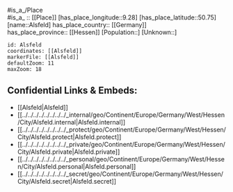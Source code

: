 ﻿---
location: [50.75,9.28] 
mapzoom: [7,12] 
mapmarker: city 
type: City
tags:
- geo/City


SpocWebEntityId: 28758
isDeleted: false
confidential: public

---
#is_a_/Place  
#is_a_ :: [[Place]] 
[has_place_longitude::9.28] 
[has_place_latitude::50.75] 
[name::Alsfeld] 
has_place_country:: [[Germany]]  
has_place_province:: [[Hessen]] 
[Population::] 
[Unknown::] 


```leaflet
id: Alsfeld
coordinates: [[Alsfeld]] 
markerFile: [[Alsfeld]] 
defaultZoom: 11 
maxZoom: 18
```


## Confidential Links & Embeds: 
- [[Alsfeld|Alsfeld]]  
- [[../../../../../../../../_internal/geo/Continent/Europe/Germany/West/Hessen/City/Alsfeld.internal|Alsfeld.internal]] 
- [[../../../../../../../../_protect/geo/Continent/Europe/Germany/West/Hessen/City/Alsfeld.protect|Alsfeld.protect]] 
- [[../../../../../../../../_private/geo/Continent/Europe/Germany/West/Hessen/City/Alsfeld.private|Alsfeld.private]] 
- [[../../../../../../../../_personal/geo/Continent/Europe/Germany/West/Hessen/City/Alsfeld.personal|Alsfeld.personal]] 
- [[../../../../../../../../_secret/geo/Continent/Europe/Germany/West/Hessen/City/Alsfeld.secret|Alsfeld.secret]] 
